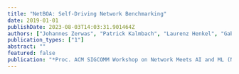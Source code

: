 ```yaml
---
title: "NetBOA: Self-Driving Network Benchmarking"
date: 2019-01-01
publishDate: 2023-08-03T14:03:31.901464Z
authors: ["Johannes Zerwas", "Patrick Kalmbach", "Laurenz Henkel", "Gabor Retvari", "Wolfgang Kellerer", "Andreas Blenk", "Stefan Schmid"]
publication_types: ["1"]
abstract: ""
featured: false
publication: "*Proc. ACM SIGCOMM Workshop on Network Meets AI and ML (NetAI)*"
---
```


